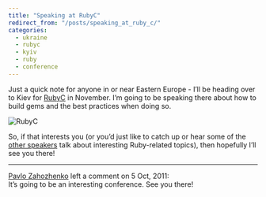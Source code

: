 ```yaml
---
title: "Speaking at RubyC"
redirect_from: "/posts/speaking_at_ruby_c/"
categories:
  - ukraine
  - rubyc
  - kyiv
  - ruby
  - conference
---
```

Just a quick note for anyone in or near Eastern Europe - I’ll be heading
over to Kiev for [RubyC](http://rubyc.eu) in November. I’m going to be
speaking there about how to build gems and the best practices when doing
so.

<img src="http://freelancing-gods.com/images/rubyc.jpg" alt="RubyC" />

So, if that interests you (or you’d just like to catch up or hear some
of the [other speakers](http://rubyc.eu/program) talk about interesting
Ruby-related topics), then hopefully I’ll see you there!

------------------------------------------------------------------------

<div class="comments">
<div class="comment-author">
<a href="http://buruonbrails.blogspot.com/">Pavlo Zahozhenko</a> left a
comment on 5 Oct, 2011:</div>

<div class="comment" markdown="1">
It’s going to be an interesting conference.  
See you there!

</div>
</div>

